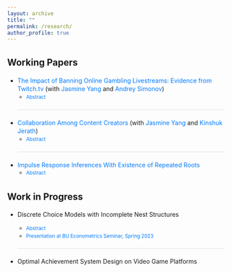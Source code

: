 ```yaml
---
layout: archive
title: ""
permalink: /research/
author_profile: true
---
```


<style>
  body {
    line-height: 1.4; /* Adjust line spacing */
  }

  p, li {
    font-size: 1em; /* Font size for regular text */
  }

  .coauthors, .subcontent {
    font-size: 0.9em; /* Customize specific classes if needed */
  }

  /* Only remove underline and set color for links within .main-content */
  .main-content a,
  .main-content a:link,
  .main-content a:visited,
  .main-content a:hover,
  .main-content a:active {
    color: #007bff !important;
    text-decoration: none !important;
  }

  .main-content .toggle-link {
    cursor: pointer;
    color: #007bff !important;
    text-decoration: none !important;
    font-size: 0.9em;
  }

  .abstract {
    display: none; /* Hide the abstract by default */
    text-align: justify; /* Justify text for better readability */
    margin-top: 5px;
  }

  h2, h3 {
    margin-top: 1.5em; /* Increase space above headings */
  }

  /* Indent subcontents and add bullet points for them */
  ul.subcontent {
    list-style-type: circle; /* Set bullet points to circles for subcontent */
    margin-left: 10px; /* Indent subcontents */
    padding-left: 10px; /* Reduce padding for subcontent */
  }

  /* Divider between each paper */
  .underline {
    display: block;
    margin: 20px 0;
    border-bottom: 1px solid #ddd;
  }
</style>

<script>
  function toggleAbstract(id) {
    var abstract = document.getElementById(id);
    if (abstract.style.display === "none" || abstract.style.display === "") {
      abstract.style.display = "block";
    } else {
      abstract.style.display = "none";
    }
  }
</script>

<div class="main-content" markdown="1">

## Working Papers

<ul>
  <!-- Paper 1 -->
  <li>
    <a href="https://papers.ssrn.com/sol3/papers.cfm?abstract_id=5298054">The Impact of Banning Online Gambling Livestreams: Evidence from Twitch.tv</a> 
    (with <a href="https://www.jasmineyang.marketing">Jasmine Yang</a> and <a href="https://www.andreysimonov.com">Andrey Simonov</a>)
    <ul class="subcontent">
      <li>
        <span class="toggle-link" onclick="toggleAbstract('abstract-1')">Abstract</span>
      </li>
      <li id="abstract-1" class="abstract">
        How effective is platform self-regulation at eliminating harmful content? We examine Twitch’s ban on unlicensed online gambling livestreams implemented in October 2022. Using a novel panel dataset covering the top 6,000 Twitch streamers, we identify banned content and affected streamers by leveraging video analysis of historical clips, high-frequency stream titles, and in-stream chat data. To address key identification challenges, we apply both a two-way fixed effects difference-in-differences (DiD) estimator and a Synthetic DiD approach, and we propose a network analysis to account for potential interference effects. On the supply side, the policy led to a 63.2% reduction in weekly gambling streams and a 44.3% decrease in overall content production among streamers whose content was banned. Moreover, streamers whose gambling content was not banned reduced their gambling and overall content production by 12.2% and 17.6%, respectively, indicating a regulatory spillover effect. This reaction was more pronounced among popular streamers and those with greater reputation concerns. On the demand side, while the policy reduced total viewership and low-tier subscriptions for the affected streamers, revenue from high-tier subscriptions – reflecting more loyal viewers – remained unaffected. We discuss the implications of Twitch’s policy ban and the broader practices of content self-regulation on digital platforms.
      </li>
    </ul>
  </li>

  <div class="underline"></div>

  <!-- Paper 2 -->
  <li>
    <a href="https://papers.ssrn.com/sol3/papers.cfm?abstract_id=4538856">Collaboration Among Content Creators</a> 
    (with <a href="https://www.jasmineyang.marketing">Jasmine Yang</a> and <a href="https://www.columbia.edu/~kj2323/">Kinshuk Jerath</a>)
    <ul class="subcontent">
      <li>
        <span class="toggle-link" onclick="toggleAbstract('abstract-2')">Abstract</span>
      </li>
      <li id="abstract-2" class="abstract">
        We study content collaboration in the creator economy, in which competing creators mutually agree to collaborate on joint content and negotiate on content production and revenue sharing. Using a game theory model with creators competing for consumers on a Hotelling line, we show that collaboration allows creators to use the jointly-produced content to moderate competition, while using their individual content to expand into new audiences. This increases content diversity but also leads to increased monetizability of content. In general, collaboration among creators has an effect of increasing the profits of creators while reducing consumer surplus. When creators create content with heterogeneous entertainment values, the creator producing content of lower entertainment value has an incentive to free ride on the collaborative content. This free riding may increase surplus for consumers (who without collaboration would watch content of low entertainment value), thereby improving creators’ profits as well as consumer surplus. Our results provide guidance to content creators, to platforms designing tools to facilitate collaborations, and to policymakers.
      </li>
    </ul>
  </li>

  <div class="underline"></div>

  <!-- Paper 3 -->
  <li>
    <a href="https://qifan-han.github.io/files/IRF_paper.pdf">Impulse Response Inferences With Existence of Repeated Roots</a>
    <ul class="subcontent">
      <li>
        <span class="toggle-link" onclick="toggleAbstract('abstract-3')">Abstract</span>
      </li>
      <li id="abstract-3" class="abstract">
        Vector Autoregression (VAR) and local projection (LP) are the two main methods of estimating and conducting inferences of the impulse response functions (IRFs) in macroeconomic studies, allowing researchers to choose between them based on the subjects of interest. This paper extends existing works on the comparison between AR inferences and LP inferences, by considering data generating processes with repeated roots. Consequently, the autoregressive estimation of impulse responses will converge to a special type of real-valued random variable, and the bootstrap Efron confidence interval of lag-augmented AR will always be conservative, even if the roots are away from the unit circle. This problem is more severe when the time series is highly persistent and at both intermediate and long horizons. The results are supported by Monte Carlo simulations with different values of roots in AR(2), AR(3) and VAR(1) models.
      </li>
    </ul>
  </li>
</ul>

## Work in Progress

<ul>
  <!-- WIP 1 -->
  <li>
    Discrete Choice Models with Incomplete Nest Structures
  </li>
  <ul class="subcontent">
    <li>
      <span class="toggle-link" onclick="toggleAbstract('abstract-wip-1')">Abstract</span>
    </li>
    <li id="abstract-wip-1" class="abstract">
      Nested logit model is one of the most widely applied tools in discrete choice analysis, due to its ability to capture rich substitution patterns in market data. However, the researcher needs to define a nest structure ex ante, as the chosen nest is usually based on prior knowledge of the market and will be applied to all individuals. This paper discusses the identification of individual preferences, while relaxing this unique nest structure assumption and allowing for heterogeneity in individuals' recognition of the nest structures in the same market. I characterize the sharp identification region of parameters in the nested logit model, based on the coexistence of a given set of nest structures. I show in a series of Monte Carlo simulations that misspecification of the nest structure may result in the identification region not covering the true parameter, whereas the identification region solves the misspecification problem and partially identifies the parameters by allowing for multiple nest structures.
    </li>
    <li>
      <a class="toggle-link" href="https://qifan-han.github.io/files/Seminar_Presentation_SP2023.pdf" target="_blank">Presentation at BU Econometrics Seminar, Spring 2023</a>
    </li>
  </ul>

  <div class="underline"></div>

  <!-- WIP 2 -->
  <li>
    Optimal Achievement System Design on Video Game Platforms
  </li>
</ul>

</div>

